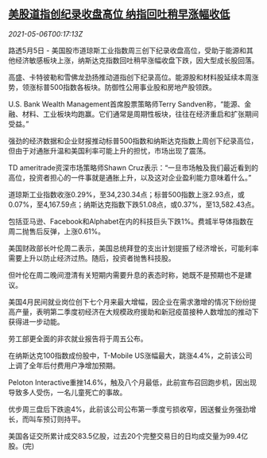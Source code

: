 <!--1620261062000-->
[美股道指创纪录收盘高位 纳指回吐稍早涨幅收低](https://cn.reuters.com/article/usa-stock-0505-wedn-idCNKBS2CN00Y)
------

<div><i>2021-05-06T00:17:13Z</i></div><p>路透5月5日 - 美国股市道琼斯工业指数周三创下纪录收盘高位，受助于能源和其他经济敏感板块上涨，纳斯达克指数回吐稍早涨幅收盘下跌，因大型成长股回落。</p><p>高盛、卡特彼勒和雪佛龙劲扬推动道指创下纪录高位。能源股和材料股延续本周涨势，领涨标普500指数各板块。防御性公用事业股和房地产股领跌。</p><p>U.S. Bank Wealth Management首席股票策略师Terry Sandven称，“能源、金融、材料、工业板块均跑赢。它们通常是周期性板块，往往在经济重启和扩张期间受益。”</p><p>强劲的经济数据和企业财报推动标普500指数和纳斯达克指数上周创下纪录高位，但由于对通胀升温和美国利率可能上升的担忧，市场出现了震荡。</p><p>TD ameritrade资深市场策略师Shawn Cruz表示：“一旦市场触及我们最近看到的高位，投资者担心的一件事就是通胀上升，以及这对企业盈利能力意味着什么。”</p><p>道琼斯工业指数收涨0.29%，至34,230.34点；标普500指数上涨2.93点，或0.07%，至4,167.59点；纳斯达克指数下跌51.08点，或0.37%，至13,582.43点。</p><p>包括亚马逊、Facebook和Alphabet在内的科技巨头下跌1%。费城半导体指数在周二抛售后反弹，上涨0.61%。</p><p>美国财政部长叶伦周二表示，美国总统拜登的支出计划提振了经济增长，可能利率需要上升以防止经济过热。随后，投资者抛售科技股。</p><p>但叶伦在周二晚间澄清有关短期内需要升息的表态时称，她既不是预期也不是建议。</p><p>美国4月民间就业岗位创下七个月来最大增幅，因企业在需求激增的情况下纷纷提高产量，表明第二季度初经济在大规模政府援助和新冠疫苗接种人数增加的推动下获得进一步动能。</p><p>劳工部更全面的非农就业报告将于周五公布。</p><p>在纳斯达克100指数成份股中，T-Mobile US涨幅最大，跳涨4.4%，之前该公司上调了全年后付费用户净增加预期。</p><p>Peloton Interactive重挫14.6%，触及八个月最低，此前宣布召回跑步机，因出现导致多人受伤，一名儿童死亡的事故。</p><p>优步周三盘后下跌逾4%，此前该公司公布第一季度亏损收窄，因送餐业务强劲增长，而叫车预订则持平。</p><p>美国各证交所累计成交83.5亿股，过去20个完整交易日的日均成交量为99.4亿股。(完)</p>
